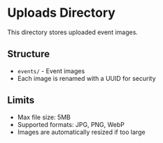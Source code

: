 # Uploads Directory

This directory stores uploaded event images.

## Structure
- `events/` - Event images
- Each image is renamed with a UUID for security

## Limits
- Max file size: 5MB
- Supported formats: JPG, PNG, WebP
- Images are automatically resized if too large